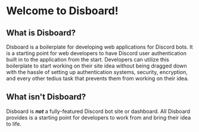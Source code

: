 # Welcome to Disboard!

## What is Disboard?

Disboard is a boilerplate for developing web applications for Discord bots. It is a starting point for web developers to have Discord user authentication built in to the application from the start. Developers can utilize this boilerplate to start working on their site idea without being dragged down with the hassle of setting up authentication systems, security, encryption, and every other tedius task that prevents them from working on their idea.

## What isn't Disboard?

Disboard is ***not*** a fully-featured Discord bot site or dashboard. All Disboard provides is a starting point for developers to work from and bring their idea to life.